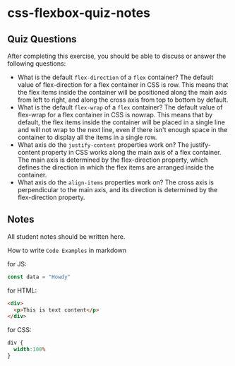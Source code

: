 # css-flexbox-quiz-notes

## Quiz Questions

After completing this exercise, you should be able to discuss or answer the following questions:

- What is the default `flex-direction` of a `flex` container?
The default value of flex-direction for a flex container in CSS is row. This means that the flex items inside the container will be positioned along the main axis from left to right, and along the cross axis from top to bottom by default.
- What is the default `flex-wrap` of a `flex` container?
The default value of flex-wrap for a flex container in CSS is nowrap. This means that by default, the flex items inside the container will be placed in a single line and will not wrap to the next line, even if there isn't enough space in the container to display all the items in a single row.
- What axis do the `justify-content` properties work on?
The justify-content property in CSS works along the main axis of a flex container. The main axis is determined by the flex-direction property, which defines the direction in which the flex items are arranged inside the container.
- What axis do the `align-items` properties work on?
 The cross axis is perpendicular to the main axis, and its direction is determined by the flex-direction property.

## Notes

All student notes should be written here.


How to write `Code Examples` in markdown

for JS:
```javascript
const data = "Howdy"
```

for HTML:
```html
<div>
  <p>This is text content</p>
</div>
```

for CSS:
```css
div {
  width:100%
}
```
